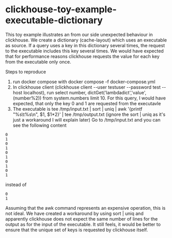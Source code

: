 # clickhouse-toy-example-executable-dictionary
This toy example illustrates an from our side unexpected behaviour in clickhouse. We create a dictionary (cache-layout) which uses an executable as source. If a query uses a key in this dictionary several times, the request to the executable includes this key several times. We would have expected that for performance reasons clickhouse requests the value for each key from the executable only once.

Steps to reproduce
1. run docker compose with docker compose -f docker-compose.yml
2. In clickhouse client (clickhouse client --user testuser --password test --host localhost), run select number, dictGet('lambdadict','value',(number%2)) from system.numbers limit 10. For this query, I would have expected, that only the key 0 and 1 are requested from the executavle
3. The executable is tee /tmp/input.txt | sort | uniq | awk '{printf "%s\t%s\n", $1, $1*2}' | tee /tmp/output.txt (ignore the sort | uniq as it's just a workaround I will explain later) Go to /tmp/input.txt and you can see the following content 
```
0
1
0
1
0
1
0
1
0
1
```
instead of
```
0
1
```
Assuming that the awk command represents an expensive operation, this is not ideal. We have created a workaround by using sort | uniq and apparently clickhouse does not expect the same number of lines for the output as for the input of the executable. It still feels, it would be better to ensure that the unique set of keys is requested by clickhouse itself.